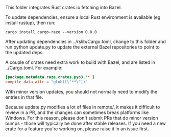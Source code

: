 This folder integrates Rust crates.io fetching into Bazel.

To update dependencies, ensure a local Rust environment is available
(eg install rustup), then run:

```
cargo install cargo-raze --version 0.8.0
```

After updating dependencies in ../rslib/Cargo.toml, change to this
folder and run python update.py to update the external Bazel repositories
to point to the updated deps.

A couple of crates need extra work to build with Bazel, and are listed
in ../Cargo.toml. For example:

```toml
[package.metadata.raze.crates.pyo3.'*']
compile_data_attr = "glob([\"**\"])"
```

With minor version updates, you should not normally need to modify
the entries in that file.

Because update.py modifies a lot of files in remote/, it makes it difficult to
review in a PR, and the changes can sometimes break platforms like Windows. For
this reason, please don't submit PRs that do minor version bumps - those will
typically be done after stable releases. If you need a new crate for a feature
you're working on, please raise it in an issue first.
